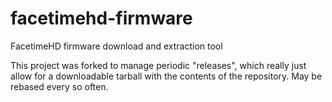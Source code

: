 # facetimehd-firmware
FacetimeHD firmware download and extraction tool

This project was forked to manage periodic "releases", which really just allow for a downloadable tarball with the contents of the repository. May be rebased every so often.

